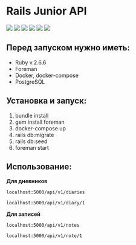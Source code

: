 # Rails Junior API
![](https://img.shields.io/badge/ruby-v.2.6.6-e00a2c)  ![](https://img.shields.io/badge/rails-v.6.1.3-c10015) ![](https://img.shields.io/badge/-redis-cf272a) ![](https://img.shields.io/badge/-sidekiq-a80042) ![](https://img.shields.io/badge/-docker-4c92ed) ![](https://img.shields.io/badge/-postgresql-3f6590)


## Перед запуском нужно иметь:
 - Ruby v.2.6.6
 - Foreman
 - Docker, docker-compose 
 - PostgreSQL

## Установка и запуск:
 1. bundle install
 2. gem install foreman
 3. docker-compose up
 4. rails db:migrate
 5. rails db:seed
 6. foreman start


## Использование:
**Для дневников**

`localhost:5000/api/v1/diaries`

`localhost:5000/api/v1/diary/1`

**Для записей**

`localhost:5000/api/v1/notes`

`localhost:5000/api/v1/note/1`

